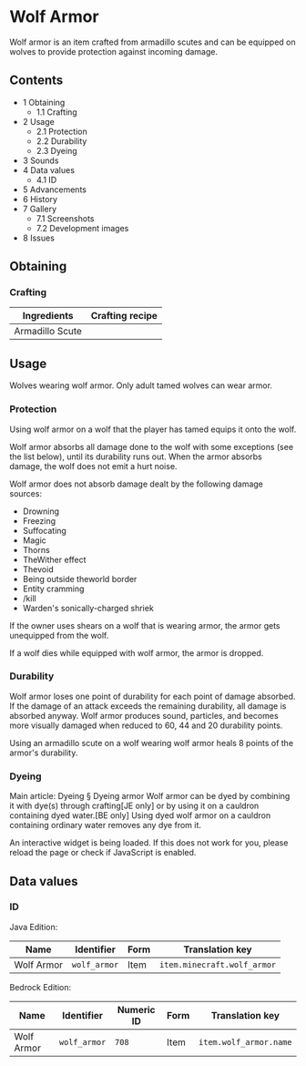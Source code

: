 # Wolf Armor
Wolf armor is an item crafted from armadillo scutes and can be equipped on wolves to provide protection against incoming damage.

## Contents
- 1 Obtaining
	- 1.1 Crafting
- 2 Usage
	- 2.1 Protection
	- 2.2 Durability
	- 2.3 Dyeing
- 3 Sounds
- 4 Data values
	- 4.1 ID
- 5 Advancements
- 6 History
- 7 Gallery
	- 7.1 Screenshots
	- 7.2 Development images
- 8 Issues

## Obtaining
### Crafting
| Ingredients     | Crafting recipe |
|-----------------|-----------------|
| Armadillo Scute |                 |

## Usage
Wolves wearing wolf armor.
Only adult tamed wolves can wear armor.

### Protection
Using wolf armor on a wolf that the player has tamed equips it onto the wolf.

Wolf armor absorbs all damage done to the wolf with some exceptions (see the list below), until its durability runs out. When the armor absorbs damage, the wolf does not emit a hurt noise.

Wolf armor does not absorb damage dealt by the following damage sources:

- Drowning
- Freezing
- Suffocating
- Magic
- Thorns
- TheWither effect
- Thevoid
- Being outside theworld border
- Entity cramming
- /kill
- Warden's sonically-charged shriek

If the owner uses shears on a wolf that is wearing armor, the armor gets unequipped from the wolf.

If a wolf dies while equipped with wolf armor, the armor is dropped.

### Durability
Wolf armor loses one point of durability for each point of damage absorbed. If the damage of an attack exceeds the remaining durability, all damage is absorbed anyway. Wolf armor produces sound, particles, and becomes more visually damaged when reduced to 60, 44 and 20 durability points.

Using an armadillo scute on a wolf wearing wolf armor heals 8 points of the armor's durability.

### Dyeing
Main article: Dyeing § Dyeing armor
Wolf armor can be dyed by combining it with dye(s) through crafting‌[JE  only] or by using it on a cauldron containing dyed water.‌[BE  only] Using dyed wolf armor on a cauldron containing ordinary water removes any dye from it.

An interactive widget is being loaded. If this does not work for you, please reload the page or check if JavaScript is enabled.
## Data values
### ID
Java Edition:

| Name       | Identifier   | Form | Translation key             |
|------------|--------------|------|-----------------------------|
| Wolf Armor | `wolf_armor` | Item | `item.minecraft.wolf_armor` |

Bedrock Edition:

| Name       | Identifier   | Numeric ID | Form | Translation key        |
|------------|--------------|------------|------|------------------------|
| Wolf Armor | `wolf_armor` | `708`      | Item | `item.wolf_armor.name` |

